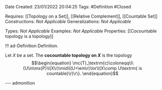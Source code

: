 <br />
<br />

Date Created: 23/01/2022 20:04:25
Tags: #Definition #Closed 

Requires: [[Topology on a Set]], [[Relative Complement]], [[Countable Set]]
Constructions: _Not Applicable_
Generalizations: _Not Applicable_

Types: _Not Applicable_
Examples: _Not Applicable_ 
Properties: [[Cocountable topology is a topology]]

!!! ad-Definition Definition.

Let $X$ be a set. The **cocountable topology on $X$** is the topology
$$\begin{equation}
    \mc{T}_\textrm{c}\coloneqq\l\{U\in\ms{P}\l(X\r)\mid\l(U=\em\r)\lor\l(X\comp U\textrm{ is countable}\r)\r\}.
\end{equation}$$

--- admonition
